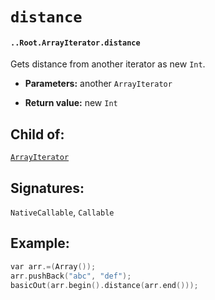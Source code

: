 # `distance`

#### `..Root.ArrayIterator.distance`

Gets distance from another iterator as new `Int`.

* **Parameters:** another `ArrayIterator` 

* **Return value:** new `Int`

## Child of:

[`ArrayIterator`](docs..Root.ArrayIterator.md)

## Signatures:

`NativeCallable`, `Callable`

## Example:

```c
var arr.=(Array());
arr.pushBack("abc", "def");
basicOut(arr.begin().distance(arr.end()));
```